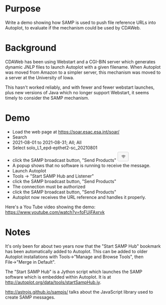 # Purpose
Write a demo showing how SAMP is used to push file reference URLs into Autoplot, 
to evaluate if the mechanism could be used by CDAWeb.

# Background
CDAWeb has been using Webstart and a CGI-BIN server which generates dynamic JNLP
files to launch Autoplot with a given filename.  When Autoplot was moved from 
Amazon to a simpler server, this mechanism was moved to a server at the University
of Iowa.  

This hasn't worked reliably, and with fewer and fewer webstart launches, plus
new versions of Java which no longer support Webstart, it seems timely to consider
the SAMP mechanism.

# Demo
* Load the web page at https://soar.esac.esa.int/soar/
* Search
* 2021-08-01 to 2021-08-31; All; All
* Select solo_L1_epd-epthet2-sc_20210801 
* click the SAMP broadcast button, "Send Products" <img src="cimgbcjekjplojec-1.png">
* A popup shows that no software is running to receive the message.
* Launch Autoplot
* Tools -> "Start SAMP Hub and Listener"
* click the SAMP broadcast button, "Send Products"
* The connection must be authorized
* click the SAMP broadcast button, "Send Products"
* Autoplot now receives the URL reference and handles it properly.

Here's a You Tube video showing the demo:
https://www.youtube.com/watch?v=foFUjFAxrvk

# Notes
It's only been for about two years now that the "Start SAMP Hub" bookmark
has been automatically added to Autoplot.  This can be added to older
Autoplot installations with 
Tools&rarr;"Manage and Browse Tools", then File&rarr;"Merge in Default".

The "Start SAMP Hub" is a Jython script which launches the SAMP software
which is embedded within Autoplot.  It is at http://autoplot.org/data/tools/startSampHub.jy.

http://astrojs.github.io/sampjs/ talks about the JavaScript library used
to create SAMP messages.
